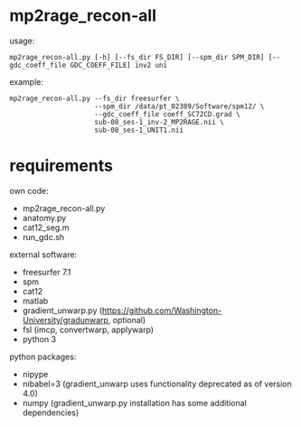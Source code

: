 # mp2rage_recon-all

usage:

`mp2rage_recon-all.py [-h] [--fs_dir FS_DIR] [--spm_dir SPM_DIR] [--gdc_coeff_file GDC_COEFF_FILE] inv2 uni`

example:
```
mp2rage_recon-all.py --fs_dir freesurfer \
                     --spm_dir /data/pt_02389/Software/spm12/ \
                     --gdc_coeff_file coeff_SC72CD.grad \
                     sub-08_ses-1_inv-2_MP2RAGE.nii \
                     sub-08_ses-1_UNIT1.nii
```

# requirements

own code:
* mp2rage_recon-all.py
* anatomy.py
* cat12_seg.m
* run_gdc.sh

external software:
* freesurfer 7.1
* spm
* cat12
* matlab
* gradient_unwarp.py (https://github.com/Washington-University/gradunwarp, optional)
* fsl (imcp, convertwarp, applywarp)
* python 3

python packages:
* nipype
* nibabel=3 (gradient_unwarp uses functionality deprecated as of version 4.0)
* numpy
(gradient_unwarp.py installation has some additional dependencies)




